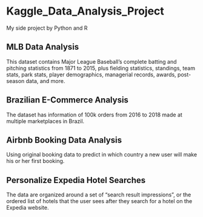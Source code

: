 # Kaggle_Data_Analysis_Project
My side project by Python and R

## MLB Data Analysis
This dataset contains Major League Baseball’s complete batting and pitching statistics from 1871 to 2015, plus fielding statistics, standings, team stats, park stats, player demographics, managerial records, awards, post-season data, and more.  

## Brazilian E-Commerce Analysis
The dataset has information of 100k orders from 2016 to 2018 made at multiple marketplaces in Brazil.  

## Airbnb Booking Data Analysis
Using original booking data to predict in which country a new user will make his or her first booking.  

## Personalize Expedia Hotel Searches
The data are organized around a set of “search result impressions”, or the ordered list of hotels that the user sees after they search for a hotel on the Expedia website.  

